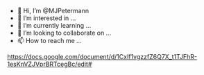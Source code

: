 - 👋 Hi, I’m @MJPetermann
- 👀 I’m interested in ...
- 🌱 I’m currently learning ...
- 💞️ I’m looking to collaborate on ...
- 📫 How to reach me ...

https://docs.google.com/document/d/1CxIf1vgzzfZ6Q7X_t1TJFhR-1esKnVZJVprBRTcegBc/edit#

<!---
MJPetermann/MJPetermann is a ✨ special ✨ repository because its `README.md` (this file) appears on your GitHub profile.
You can click the Preview link to take a look at your changes.
--->
